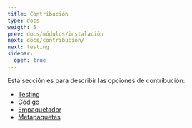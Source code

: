```yaml
---
title: Contribución
type: docs
weigth: 5
prev: docs/módulos/instalación
next: docs/contribución/
next: testing
sidebar:
  open: true
---
```


Esta sección es para describir las opciones de contribución:

* [Testing](testing)
* [Código](código)
* [Empaquetador](empaquetador)
* [Metapaquetes](metapaquetes)
